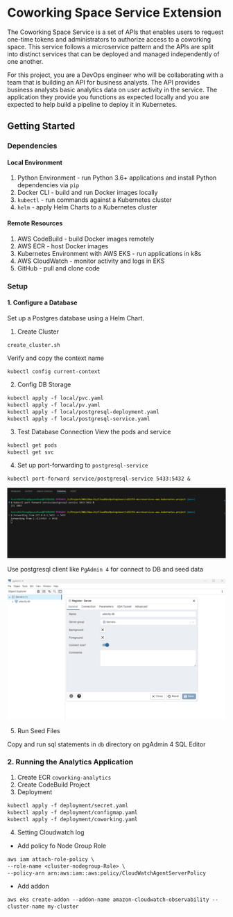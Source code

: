 # Coworking Space Service Extension
The Coworking Space Service is a set of APIs that enables users to request one-time tokens and administrators to authorize access to a coworking space. This service follows a microservice pattern and the APIs are split into distinct services that can be deployed and managed independently of one another.

For this project, you are a DevOps engineer who will be collaborating with a team that is building an API for business analysts. The API provides business analysts basic analytics data on user activity in the service. The application they provide you functions as expected locally and you are expected to help build a pipeline to deploy it in Kubernetes.

## Getting Started

### Dependencies
#### Local Environment
1. Python Environment - run Python 3.6+ applications and install Python dependencies via `pip`
2. Docker CLI - build and run Docker images locally
3. `kubectl` - run commands against a Kubernetes cluster
4. `helm` - apply Helm Charts to a Kubernetes cluster

#### Remote Resources
1. AWS CodeBuild - build Docker images remotely
2. AWS ECR - host Docker images
3. Kubernetes Environment with AWS EKS - run applications in k8s
4. AWS CloudWatch - monitor activity and logs in EKS
5. GitHub - pull and clone code

### Setup
#### 1. Configure a Database
Set up a Postgres database using a Helm Chart.

1. Create Cluster
```
create_cluster.sh
```

Verify and copy the context name

```
kubectl config current-context
```

2. Config DB Storage

```
kubectl apply -f local/pvc.yaml
kubectl apply -f local/pv.yaml
kubectl apply -f local/postgresql-deployment.yaml
kubectl apply -f local/postgresql-service.yaml

```

3. Test Database Connection
View the pods and service

```
kubectl get pods
kubectl get svc
```

4. Set up port-forwarding to `postgresql-service`

```
kubectl port-forward service/postgresql-service 5433:5432 &
```

![./Screenshot/DB-Port-Forwarding.png](./Screenshot/DB-Port-Forwarding.png)

Use postgresql client like `PgAdmin 4` for connect to DB and seed data

![./Screenshot/pgAdmin4.png](./Screenshot/pgAdmin4.png)

5. Run Seed Files

Copy and run sql statements in `db` directory on pgAdmin 4 SQL Editor

### 2. Running the Analytics Application
1. Create ECR `coworking-analytics`
2. Create CodeBuild Project
3. Deployment
```
kubectl apply -f deployment/secret.yaml
kubectl apply -f deployment/configmap.yaml
kubectl apply -f deployment/coworking.yaml
```

4. Setting Cloudwatch log

- Add policy fo Node Group Role

```
aws iam attach-role-policy \
--role-name <cluster-nodegroup-Role> \
--policy-arn arn:aws:iam::aws:policy/CloudWatchAgentServerPolicy 
```

- Add addon
```
aws eks create-addon --addon-name amazon-cloudwatch-observability --cluster-name my-cluster
```


